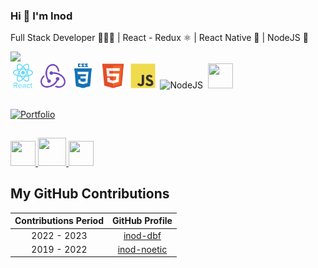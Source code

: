 ### Hi 👋 I'm Inod

Full Stack Developer 🧑🏻‍💻 | React - Redux ⚛️ | React Native 📱 | NodeJS :green_book:

<div id="header" align="left">
   <img src="https://media.giphy.com/media/M9gbBd9nbDrOTu1Mqx/giphy.gif" width="100"/>
</div>
<div>
   <img src="https://github.com/devicons/devicon/blob/master/icons/react/react-original-wordmark.svg" title="React" alt="React" width="40" height="40"/>&nbsp;
   <img src="https://github.com/devicons/devicon/blob/master/icons/redux/redux-original.svg" title="Redux" alt="Redux " width="40" height="40"/>&nbsp;
   <img src="https://github.com/devicons/devicon/blob/master/icons/css3/css3-plain-wordmark.svg"  title="CSS3" alt="CSS" width="40" height="40"/>&nbsp;
   <img src="https://github.com/devicons/devicon/blob/master/icons/html5/html5-original.svg" title="HTML5" alt="HTML" width="40" height="40"/>&nbsp;
   <img src="https://github.com/devicons/devicon/blob/master/icons/javascript/javascript-original.svg" title="JavaScript" alt="JavaScript" width="40" height="40"/>&nbsp;
   <img src="https://cdn.jsdelivr.net/gh/devicons/devicon/icons/nodejs/nodejs-original.svg" title="NodeJS" alt="NodeJS" width="40" height="40"/>&nbsp;       
   <img src="https://cdn.jsdelivr.net/gh/devicons/devicon/icons/git/git-original.svg" width="40" height="40"/>&nbsp;
</div>

##
[![Portfolio](https://img.shields.io/badge/Portfolio-Inod's%20Work-blue?style=for-the-badge&logo=netlify)](https://inod-wagachchi.netlify.app)


##
<div>
   <a href="https://www.linkedin.com/in/inod-wagachchi">
      <img src="https://cdn.jsdelivr.net/gh/devicons/devicon/icons/linkedin/linkedin-original.svg"  width="40" height="40"/>
   </a>
   <a href="https://github.com/inod-dbf">
      <img src="https://camo.githubusercontent.com/edace24477b83fec7ceeed28766bed49d1e437525e96e7570ace005e7c8a9432/68747470733a2f2f696d672e69636f6e73382e636f6d2f666c75656e742f34382f3030303030302f6769746875622e706e67" width="45" height="45" />    
   </a>
   <a href="https://stackoverflow.com/users/8152629/inod-wagachchi">
      <img src="https://camo.githubusercontent.com/d1861fa0ea97bbd15bbb0a18f139a28a77ce49ba96aadd433d632025e22db862/68747470733a2f2f696d672e69636f6e73382e636f6d2f636f6c6f722f34382f3030303030302f737461636b6f766572666c6f772e706e67"  width="40" height="40"/>
   </a>
</div>

## My GitHub Contributions

| Contributions Period | GitHub Profile |
|:-------------------:|:--------------:|
| 2022 - 2023 | [inod-dbf](https://github.com/inod-dbf) |
| 2019 - 2022 | [inod-noetic](https://github.com/inod-noetic) |

<!--
**inodw1/inodw1** is a ✨ _special_ ✨ repository because its `README.md` (this file) appears on your GitHub profile.

| 2023 | [inod-dbf](https://github.com/inod-dbf?tab=overview&from=2023-11-01&to=2023-11-05) |
| 2022 | [inod-dbf](https://github.com/inod-dbf?tab=overview&from=2022-12-01&to=2022-12-31) |
| 2022 | [inod-noetic](https://github.com/inod-noetic?tab=overview&from=2022-12-01&to=2022-12-31) |
| 2021 | [inod-noetic](https://github.com/inod-noetic?tab=overview&from=2021-12-01&to=2021-12-31) |
| 2020 | [inod-noetic](https://github.com/inod-noetic?tab=overview&from=2020-12-01&to=2020-12-31) |
| 2019 | [inod-noetic](https://github.com/inod-noetic?tab=overview&from=2019-12-01&to=2019-12-31) |

Here are some ideas to get you started:

- 🔭 I’m currently working on ...
- 🌱 I’m currently learning ...
- 👯 I’m looking to collaborate on ...
- 🤔 I’m looking for help with ...
- 💬 Ask me about ...
- 📫 How to reach me: ...
- 😄 Pronouns: ...
- ⚡ Fun fact: ...
-->
